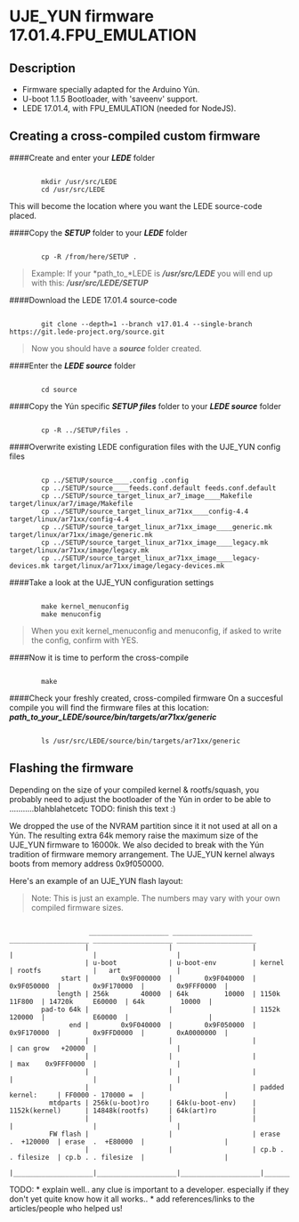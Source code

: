 # UJE_YUN firmware 17.01.4.FPU_EMULATION



## Description

- Firmware specially adapted for the Arduino Yún.
- U-boot 1.1.5 Bootloader, with 'saveenv' support.
- LEDE 17.01.4, with FPU_EMULATION (needed for NodeJS).



## Creating a cross-compiled custom firmware

####Create and enter your ***LEDE*** folder
```

        mkdir /usr/src/LEDE
        cd /usr/src/LEDE

```
This will become the location where you want the LEDE source-code placed.


####Copy the ***SETUP*** folder to your ***LEDE*** folder
```

        cp -R /from/here/SETUP .

```
>  Example: If your *path_to_*LEDE is ***/usr/src/LEDE***
>           you will end up with this: ***/usr/src/LEDE/SETUP***


####Download the LEDE 17.01.4 source-code
```

        git clone --depth=1 --branch v17.01.4 --single-branch https://git.lede-project.org/source.git

```
>  Now you should have a ***source*** folder created.


####Enter the ***LEDE source*** folder
```

        cd source

```


####Copy the Yún specific ***SETUP files*** folder to your ***LEDE source*** folder
```

        cp -R ../SETUP/files .

```


####Overwrite existing LEDE configuration files with the UJE_YUN config files
```

        cp ../SETUP/source____.config .config
        cp ../SETUP/source____feeds.conf.default feeds.conf.default
        cp ../SETUP/source_target_linux_ar7_image____Makefile target/linux/ar7/image/Makefile
        cp ../SETUP/source_target_linux_ar71xx____config-4.4 target/linux/ar71xx/config-4.4
        cp ../SETUP/source_target_linux_ar71xx_image____generic.mk target/linux/ar71xx/image/generic.mk
        cp ../SETUP/source_target_linux_ar71xx_image____legacy.mk target/linux/ar71xx/image/legacy.mk
        cp ../SETUP/source_target_linux_ar71xx_image____legacy-devices.mk target/linux/ar71xx/image/legacy-devices.mk

```


####Take a look at the UJE_YUN configuration settings
```

        make kernel_menuconfig
        make menuconfig

```
>  When you exit kernel_menuconfig and menuconfig,
>  if asked to write the config, confirm with YES.


####Now it is time to perform the cross-compile
```

        make

```


####Check your freshly created, cross-compiled firmware
On a succesful compile you will find the firmware files at this location:
***path_to_your_LEDE/source/bin/targets/ar71xx/generic***
```

        ls /usr/src/LEDE/source/bin/targets/ar71xx/generic

```



## Flashing the firmware

Depending on the size of your compiled kernel & rootfs/squash,
you probably need to adjust the bootloader of the Yún
in order to be able to   ...........blahblahetcetc
    TODO:  finish this text :)
  
  
We dropped the use of the NVRAM partition since it it not used at all on a Yún.
The resulting extra 64k memory raise the maximum size of the UJE_YUN firmware to 16000k.
We also decided to break with the Yún tradition of firmware memory arrangement.
The UJE_YUN kernel always boots from memory address 0x9f050000.

Here's an example of an UJE_YUN flash layout:
>  Note: This is just an example. The numbers may vary with your own compiled firmware sizes.
```

                    ____________________ ____________________ ____________________ ____________________ ____________________ 
                   |                    |                    |                    |                    |                    |
                   | u-boot             | u-boot-env         | kernel             | rootfs             |   art              |
             start |        0x9F000000  |        0x9F040000  |        0x9F050000  |        0x9F170000  |        0x9FFF0000  |
            length | 256k        40000  | 64k         10000  | 1150k      11F800  | 14720k     E60000  | 64k         10000  |
        pad-to 64k |                    |                    | 1152k      120000  |            E60000  |                    |
               end |        0x9F040000  |        0x9F050000  |        0x9F170000  |        0x9FFD0000  |        0xA0000000  |
                   |                    |                    |                    | can grow   +20000  |                    |
                   |                    |                    |                    | max    0x9FFF0000  |                    |
                   |                    |                    |                    |                    |                    |
                   |                    |                    | padded kernel:     | FF0000 - 170000 =  |                    |
          mtdparts | 256k(u-boot)ro     | 64k(u-boot-env)    | 1152k(kernel)      | 14848k(rootfs)     | 64k(art)ro         |
                   |                    |                    |                    |                    |                    |
          FW flash |                    |                    | erase  .  +120000  | erase  .  +E80000  |                    |
                   |                    |                    | cp.b . . filesize  | cp.b . . filesize  |                    |
                   |____________________|____________________|____________________|____________________|____________________|

```



TODO: * explain well.. any clue is important to a developer. especially if they don't yet quite know how it all works..
      * add references/links to the articles/people who helped us!



